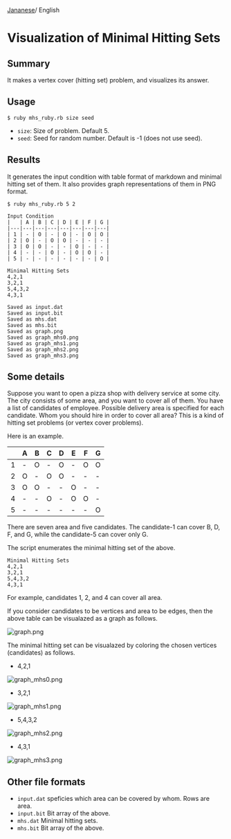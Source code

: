 [Jananese](README_ja.md)/ English

# Visualization of Minimal Hitting Sets

## Summary

It makes a vertex cover (hitting set) problem, and visualizes its answer.

## Usage

    $ ruby mhs_ruby.rb size seed

- `size`: Size of problem. Default 5.
- `seed`: Seed for random number. Default is -1 (does not use seed).

## Results

It generates the input condition with table format of markdown and minimal hitting set of them. It also provides graph representations of them in PNG format.

    $ ruby mhs_ruby.rb 5 2

    Input Condition
    |   | A | B | C | D | E | F | G |
    |---|---|---|---|---|---|---|---|
    | 1 | - | O | - | O | - | O | O |
    | 2 | O | - | O | O | - | - | - |
    | 3 | O | O | - | - | O | - | - |
    | 4 | - | - | O | - | O | O | - |
    | 5 | - | - | - | - | - | - | O |

    Minimal Hitting Sets
    4,2,1
    3,2,1
    5,4,3,2
    4,3,1

    Saved as input.dat
    Saved as input.bit
    Saved as mhs.dat
    Saved as mhs.bit
    Saved as graph.png
    Saved as graph_mhs0.png
    Saved as graph_mhs1.png
    Saved as graph_mhs2.png
    Saved as graph_mhs3.png

## Some details

Suppose you want to open a pizza shop with delivery service at some city. The city consists of some area, and you want to cover all of them. You have a list of candidates of employee. Possible delivery area is specified for each candidate. Whom you should hire in order to cover all area? This is a kind of hitting set problems (or vertex cover problems).

Here is an example.

|   | A | B | C | D | E | F | G |
|---|---|---|---|---|---|---|---|
| 1 | - | O | - | O | - | O | O |
| 2 | O | - | O | O | - | - | - |
| 3 | O | O | - | - | O | - | - |
| 4 | - | - | O | - | O | O | - |
| 5 | - | - | - | - | - | - | O |


There are seven area and five candidates. The candidate-1 can cover B, D, F, and G, while the candidate-5 can cover only G.

The script enumerates the minimal hitting set of the above.

    Minimal Hitting Sets
    4,2,1
    3,2,1
    5,4,3,2
    4,3,1

For example, candidates 1, 2, and 4 can cover all area.

If you consider candidates to be vertices and area to be edges, then the above table can be visualazed as a graph as follows.

![graph.png](graph.png)

The minimal hitting set can be visualazed by coloring the chosen vertices (candidates) as follows.

* 4,2,1

![graph_mhs0.png](graph_mhs0.png)

* 3,2,1

![graph_mhs1.png](graph_mhs1.png)

* 5,4,3,2

![graph_mhs2.png](graph_mhs2.png)

* 4,3,1

![graph_mhs3.png](graph_mhs3.png)

## Other file formats


* `input.dat` speficies which area can be covered by whom. Rows are area.
* `input.bit` Bit array of the above.
* `mhs.dat` Minimal hitting sets.
* `mhs.bit` Bit array of the above.
